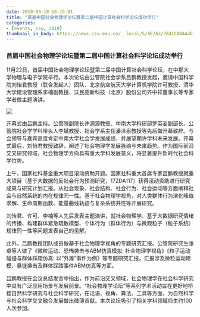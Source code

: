 ```yaml
---
date: 2019-04-10 16:15:01
title: "首届中国社会物理学论坛暨第二届中国计算社会科学论坛成功举行"
categories:
- [events, csu, 2019]
thumbnail_in_body: https://news.csu.edu.cn/__local/5/8E/A3/7841CAB4A4E71CAF068B76A1825_4889FF0C_1B2205.jpg?e=.jpg
---
```

### <div class="post_flex_center_center">首届中国社会物理学论坛暨第二届中国计算社会科学论坛成功举行</div>
11月22日，首届中国社会物理学论坛暨第二届中国计算社会科学论坛，在中那大学物理与电子学院举行。本次论坛由公管院社会学系吕鹏教授发起，邀请中国科学院刘怡君教授（联合发起人）团队、北京航空航天大学计算机学院许可教授、清华大学建设管理系李楠副教授、沃民高新科技（北京）股份公司齐中祥董事长等专家学者做主题演讲。

<div class="post_flex_center_center">
    <img class="post_block-item" src="https://news.csu.edu.cn/__local/5/8E/A3/7841CAB4A4E71CAF068B76A1825_4889FF0C_1B2205.jpg?e=.jpg"/>
</div>

开幕式由吕鹏主持。公管院副院长许源源教授、中南大学科研部罗英姿副部长、公管院社会学学科带头人李斌教授、社会学系主任潘泽泉教授等先后做开幕致辞。与会领导与嘉宾高度肯定中南大学社会学发展成绩，并展望期许学科未来发展。开幕式最后，刘怡君教授致辞，阐述了社会物理学发展脉络与未来趋势。作为国际前沿交叉研究领域，社会物理学方向具有重大学科发展意义，将显著提升新时代社会科学位势。

上午，国家社科基金重大项目滚动资助开题。国家社科重大首席专家吕鹏教授就重大项目（基于大数据的反社会行为预测研究，17ZDA117）获得滚动资助进行研究成果与研究计划汇报。从社会现象、社会结构、社会行为、社会运动等方面阐释社会与自然系统的内在规律同一性。基于社会物理学视角，对人类群体行为演化峰值求解、生命周期函数、能量曲线轨迹与复杂系统共性等开展研究。

刘怡君、许可、李楠等人先后发表主题演讲，就社会物理学、基于大数据研究情绪的传播、构建群体紧急疏散模型、个体行为（群体行为）与微观粒子（粒子系统）规律同一性等问题发表自己的见解。

此外，吕鹏教授团队成员做基于社会物理学视角的专题研究汇报。公管院研究生张卓等人做了《微粒运动、恐怖袭击与ABM仿真模拟: 社会物理学视角》《粒子运动碰撞与群体踩踏仿真: 以“外滩”事件为例》等专题研究汇报。汇报涉及微粒运动建模、暴徒袭击及群体踩踏事件ABM仿真等方面。

吕鹏教授在会议总结发言中指出，作为前沿交叉领域，社会物理学在社会科学研究中具有广泛应用场景与发展前景。“社会物理学论坛”等系列学术活动旨在更好地桥接自然科学研究与社会科学研究，在话语、视角、算法、工具等方面，为自然科学与社会科学交叉融合发展做出微薄贡献。本次论坛吸引了相关学科领域师生约100人次参加。